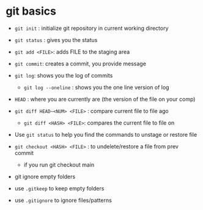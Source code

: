 
# git basics

- `git init`  : initialize git repository in current working directory
- `git status` : gives you the status
- `git add <FILE>`: adds FILE to the staging area
- `git commit`: creates a commit, you provide message

- `git log`: shows you the log of commits
	- `git log --oneline` : shows you the one line version of log
- `HEAD` : where you are currently are (the version of the file on your comp)
- `git diff HEAD~<NUM> <FILE>` : compare current file to file <NUM> ago
	- `git diff <HASH> <FILE>`: compares the current file to file on  <HASH>

- Use `git status` to help you find the commands to unstage or restore file
- `git checkout <HASH> <FILE>` : to undelete/restore a file from prev commit
	- if you run git checkout main

- git ignore empty folders
- use `.gitkeep` to keep empty folders
- use `.gitignore` to ignore files/patterns
